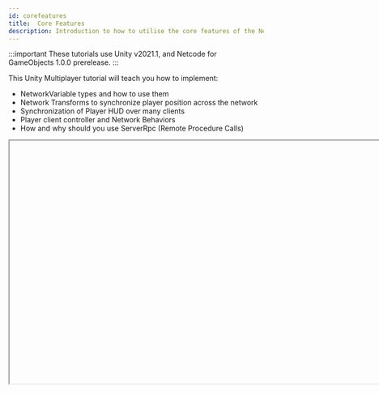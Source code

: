 ```yaml
---
id: corefeatures
title:  Core Features
description: Introduction to how to utilise the core features of the Netcode for GameObjects package v1.0.0 prerelease.
---
```


:::important
These tutorials use Unity v2021.1, and Netcode for GameObjects 1.0.0 prerelease. 
:::

This Unity Multiplayer tutorial will teach you how to implement:
- NetworkVariable types and how to use them 
- Network Transforms to synchronize player position across the network
- Synchronization of Player HUD over many clients 
- Player client controller and Network Behaviors 
- How and why should you use ServerRpc (Remote Procedure Calls)

<Iframe url="https://www.youtube.com/embed/rFCFMkzFaog"
        width="854px"
        height="480px"
        id="myId"
        className="video-container"
        display="initial"
        position="relative"
        allow="accelerometer; autoplay; clipboard-write; encrypted-media; gyroscope; picture-in-picture" 
        allowfullscreen
        />

Video published 15th Nov 2021

For project files access, check out the repository here: https://github.com/dilmerv/UnityMultiplayerPlayground

:::contribution Community Contribution
Thank you to Dilmer Valecillos and his [Youtube channel](https://www.youtube.com/channel/UCHM37DnT_QGJT5Zyl4EmqcA) for the video tutorials! These contributions are a fantastic help to the community.
:::

import Iframe from 'react-iframe'